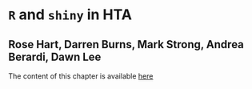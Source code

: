 # `R` and `shiny` in HTA

## Rose Hart, Darren Burns, Mark Strong, Andrea Berardi, Dawn Lee

The content of this chapter is available [here](https://gianluca.statistica.it/books/online/r-hta/chapters/18.shiny-apps/shiny)

